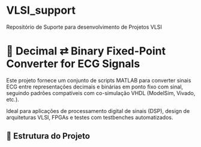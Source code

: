 # VLSI_support
Repositório de Suporte para desenvolvimento de Projetos VLSI


# 🔁 Decimal ⇄ Binary Fixed-Point Converter for ECG Signals

Este projeto fornece um conjunto de scripts MATLAB para converter sinais ECG entre representações decimais e binárias em ponto fixo com sinal, seguindo padrões compatíveis com co-simulação VHDL (ModelSim, Vivado, etc.).

Ideal para aplicações de processamento digital de sinais (DSP), design de arquiteturas VLSI, FPGAs e testes com testbenches automatizados.

## 📁 Estrutura do Projeto

